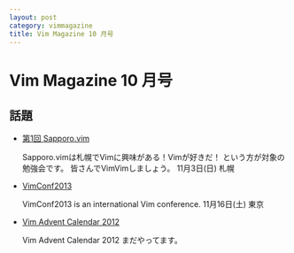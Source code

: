 ```yaml
---
layout: post
category: vimmagazine
title: Vim Magazine 10 月号
---
```


# Vim Magazine 10 月号

## 話題

- [第1回 Sapporo.vim](http://atnd.org/events/44932)

  Sapporo.vimは札幌でVimに興味がある！Vimが好きだ！ という方が対象の勉強会です。 皆さんでVimVimしましょう。  11月3日(日) 札幌

- [VimConf2013](http://vimconf.vim-jp.org/2013/)

  VimConf2013 is an international Vim conference.  11月16日(土) 東京

- [Vim Advent Calendar 2012](http://atnd.org/events/33746)

  Vim Advent Calendar 2012 まだやってます。

